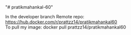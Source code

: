 "# pratikmahankal-60" 

In the developer branch
Remote repo: https://hub.docker.com/r/prattzz14/pratikmahankal60
<br>
To pull my image: docker pull prattzz14/pratikmahankal60

